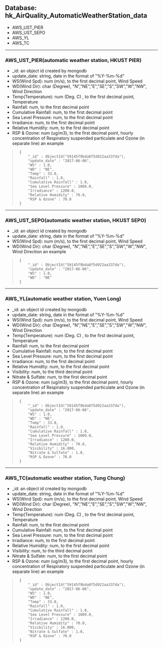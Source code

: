 ## Database: hk_AirQuality_AutomaticWeatherStation_data

- AWS_UST_PIER
- AWS_UST_SEPO
- AWS_YL
- AWS_TC

***
### AWS_UST_PIER(automatic weather station, HKUST PIER)
  * _id: an object id created by mongodb
  * update_date: string, date in the format of "%Y-%m-%d"  
  * WS(Wind Spd): num (m/s), to the first decimal point, Wind Speed 
  * WD(Wind Dir): char (Degree), "N","NE","E","SE","S","SW","W","NW", Wind Direction 
  * Temp(Temperature): num (Deg. C) , to the first decimal point, Temperature 
  * Rainfall: num, to the first decimal point 
  * Cumulative Rainfall: num, to the first decimal point 
  * Sea Level Pressure: num, to the first decimal point
  * Irradiance: num, to the first decimal point
  * Relative Humidity: num, to the first decimal point
  * RSP & Ozone: num (ug/m3), to the first decimal point, hourly concentration of Respiratory suspended particulate and Ozone (in separate line)
an example
>      {
>          "_id" : ObjectId("59145f9bda8f5d922aa337da"),
>          "update_date" : "2017-06-06",
>          "WS" : 1.0,
>          "WD" : "NE",
>          "Temp" : 33.8,
>          "Rainfall" : 1.0,
>          "Cumulative Rainfall" : 1.0,
>          "Sea Level Pressure" : 1009.0,
>          "Irradiance" : 1200.0,
>          "Relative Humidity" : 70.0,
>          "RSP & Ozone" : 70.0
>      }

***
### AWS_UST_SEPO(automatic weather station, HKUST SEPO)
  * _id: an object id created by mongodb
  * update_date: string, date in the format of "%Y-%m-%d"  
  * WS(Wind Spd): num (m/s), to the first decimal point, Wind Speed 
  * WD(Wind Dir): char (Degree), "N","NE","E","SE","S","SW","W","NW", Wind Direction 
an example
>      {
>          "_id" : ObjectId("59145f9bda8f5d922aa337da"),
>          "update_date" : "2017-06-06",
>          "WS" : 1.0,
>          "WD" : "NE"
>      }

***
### AWS_YL(automatic weather station, Yuen Long)
  * _id: an object id created by mongodb
  * update_date: string, date in the format of "%Y-%m-%d"  
  * WS(Wind Spd): num (m/s), to the first decimal point, Wind Speed 
  * WD(Wind Dir): char (Degree), "N","NE","E","SE","S","SW","W","NW", Wind Direction 
  * Temp(Temperature): num (Deg. C) , to the first decimal point, Temperature 
  * Rainfall: num, to the first decimal point 
  * Cumulative Rainfall: num, to the first decimal point 
  * Sea Level Pressure: num, to the first decimal point
  * Irradiance: num, to the first decimal point
  * Relative Humidity: num, to the first decimal point
  * Visibility: num, to the third decimal point 
  * Nitrate & Sulfate: num, to the first decimal point  
  * RSP & Ozone: num (ug/m3), to the first decimal point, hourly concentration of Respiratory suspended particulate and Ozone (in separate line)
an example
>      {
>          "_id" : ObjectId("59145f9bda8f5d922aa337da"),
>          "update_date" : "2017-06-06",
>          "WS" : 1.0,
>          "WD" : "NE",
>          "Temp" : 33.8,
>          "Rainfall" : 1.0,
>          "Cumulative Rainfall" : 1.0,
>          "Sea Level Pressure" : 1009.0,
>          "Irradiance" : 1200.0,
>          "Relative Humidity" : 70.0,
>          "Visibility" : 16.000,
>          "Nitrate & Sulfate" : 1.0,
>          "RSP & Ozone" : 70.0
>      }

***
### AWS_TC(automatic weather station, Tung Chung)
  * _id: an object id created by mongodb
  * update_date: string, date in the format of "%Y-%m-%d"  
  * WS(Wind Spd): num (m/s), to the first decimal point, Wind Speed 
  * WD(Wind Dir): char (Degree), "N","NE","E","SE","S","SW","W","NW", Wind Direction 
  * Temp(Temperature): num (Deg. C) , to the first decimal point, Temperature 
  * Rainfall: num, to the first decimal point 
  * Cumulative Rainfall: num, to the first decimal point 
  * Sea Level Pressure: num, to the first decimal point
  * Irradiance: num, to the first decimal point
  * Relative Humidity: num, to the first decimal point
  * Visibility: num, to the third decimal point 
  * Nitrate & Sulfate: num, to the first decimal point  
  * RSP & Ozone: num (ug/m3), to the first decimal point, hourly concentration of Respiratory suspended particulate and Ozone (in separate line)
an example
>      {
>          "_id" : ObjectId("59145f9bda8f5d922aa337da"),
>          "update_date" : "2017-06-06",
>          "WS" : 1.0,
>          "WD" : "NE",
>          "Temp" : 33.8,
>          "Rainfall" : 1.0,
>          "Cumulative Rainfall" : 1.0,
>          "Sea Level Pressure" : 1009.0,
>          "Irradiance" : 1200.0,
>          "Relative Humidity" : 70.0,
>          "Visibility" : 16.000,
>          "Nitrate & Sulfate" : 1.0,
>          "RSP & Ozone" : 70.0
>      }


